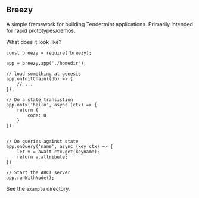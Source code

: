 ## Breezy

A simple framework for building Tendermint applications.  Primarily intended for rapid prototypes/demos.

What does it look like?
```
const breezy = require('breezy);

app = breezy.app('./homedir');

// load something at genesis
app.onInitChain((db) => {
    // ...
});

// Do a state transistion
app.onTx('hello', async (ctx) => {
    return {
        code: 0
    }
});


// Do queries against state
app.onQuery('name', async (key ctx) => {
    let v = await ctx.get(keyname);
    return v.attribute;
})

// Start the ABCI server
app.runWithNode();
```

See the `example` directory.